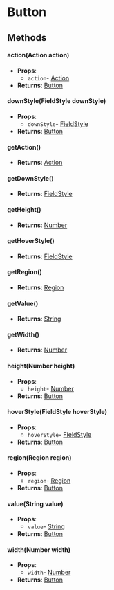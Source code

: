 # Button
## Methods
#### action(Action action)
- **Props**:
  - `action`- [Action](Action.html)
- **Returns**: [Button](Button.html)
#### downStyle(FieldStyle downStyle)
- **Props**:
  - `downStyle`- [FieldStyle](FieldStyle.html)
- **Returns**: [Button](Button.html)
#### getAction()
- **Returns**: [Action](Action.html)
#### getDownStyle()
- **Returns**: [FieldStyle](FieldStyle.html)
#### getHeight()
- **Returns**: [Number](Number.html)
#### getHoverStyle()
- **Returns**: [FieldStyle](FieldStyle.html)
#### getRegion()
- **Returns**: [Region](Region.html)
#### getValue()
- **Returns**: [String](String.html)
#### getWidth()
- **Returns**: [Number](Number.html)
#### height(Number height)
- **Props**:
  - `height`- [Number](Number.html)
- **Returns**: [Button](Button.html)
#### hoverStyle(FieldStyle hoverStyle)
- **Props**:
  - `hoverStyle`- [FieldStyle](FieldStyle.html)
- **Returns**: [Button](Button.html)
#### region(Region region)
- **Props**:
  - `region`- [Region](Region.html)
- **Returns**: [Button](Button.html)
#### value(String value)
- **Props**:
  - `value`- [String](String.html)
- **Returns**: [Button](Button.html)
#### width(Number width)
- **Props**:
  - `width`- [Number](Number.html)
- **Returns**: [Button](Button.html)

